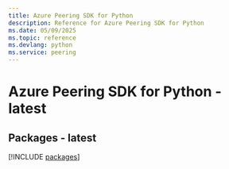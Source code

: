 ```yaml
---
title: Azure Peering SDK for Python
description: Reference for Azure Peering SDK for Python
ms.date: 05/09/2025
ms.topic: reference
ms.devlang: python
ms.service: peering
---
```

# Azure Peering SDK for Python - latest
## Packages - latest
[!INCLUDE [packages](peering-index.md)]